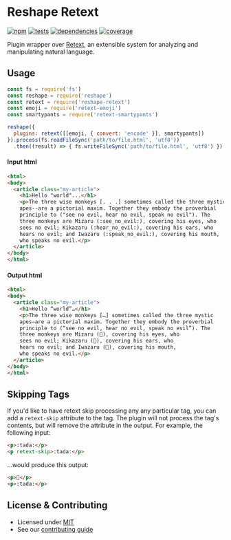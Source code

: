 # Reshape Retext

[![npm](https://img.shields.io/npm/v/reshape-retext.svg?style=flat-square)](https://npmjs.com/package/reshape-retext)
[![tests](https://img.shields.io/travis/reshape/retext.svg?style=flat-square)](https://travis-ci.org/reshape/retext?branch=master)
[![dependencies](https://img.shields.io/david/reshape/retext.svg?style=flat-square)](https://david-dm.org/reshape/retext)
[![coverage](https://img.shields.io/coveralls/reshape/retext.svg?style=flat-square)](https://coveralls.io/r/reshape/retext?branch=master)

Plugin wrapper over [Retext](https://github.com/wooorm/retext), an extensible system for analyzing and manipulating natural language.

## Usage

```js
const fs = require('fs')
const reshape = require('reshape')
const retext = require('reshape-retext')
const emoji = require('retext-emoji')
const smartypants = require('retext-smartypants')

reshape({
  plugins: retext([[emoji, { convert: 'encode' }], smartypants])
}).process(fs.readFileSync('path/to/file.html', 'utf8'))
  .then((result) => { fs.writeFileSync('path/to/file.html', 'utf8') })
```

#### Input html

```html
<html>
<body>
  <article class="my-article">
    <h1>Hello "world"...</h1>
    <p>The three wise monkeys [. . .] sometimes called the three mystic
    apes--are a pictorial maxim. Together they embody the proverbial
    principle to ("see no evil, hear no evil, speak no evil"). The
    three monkeys are Mizaru (:see_no_evil:), covering his eyes, who
    sees no evil; Kikazaru (:hear_no_evil:), covering his ears, who
    hears no evil; and Iwazaru (:speak_no_evil:), covering his mouth,
    who speaks no evil.</p>
  </article>
</body>
</html>
```

#### Output html

```html
<html>
<body>
  <article class="my-article">
    <h1>Hello “world”…</h1>
    <p>The three wise monkeys […] sometimes called the three mystic
    apes—are a pictorial maxim. Together they embody the proverbial
    principle to (“see no evil, hear no evil, speak no evil”). The
    three monkeys are Mizaru (🙈), covering his eyes, who
    sees no evil; Kikazaru (🙉), covering his ears, who
    hears no evil; and Iwazaru (🙊), covering his mouth,
    who speaks no evil.</p>
  </article>
</body>
</html>
```

## Skipping Tags

If you'd like to have retext skip processing any any particular tag, you can add a `retext-skip` attribute to the tag. The plugin will not process the tag's contents, but will remove the attribute in the output. For example, the following input:

```html
<p>:tada:</p>
<p retext-skip>:tada:</p>
```

...would produce this output:

```html
<p>🎉</p>
<p>:tada:</p>
```

## License & Contributing

- Licensed under [MIT](LICENSE.md)
- See our [contributing guide](contributing.md)
